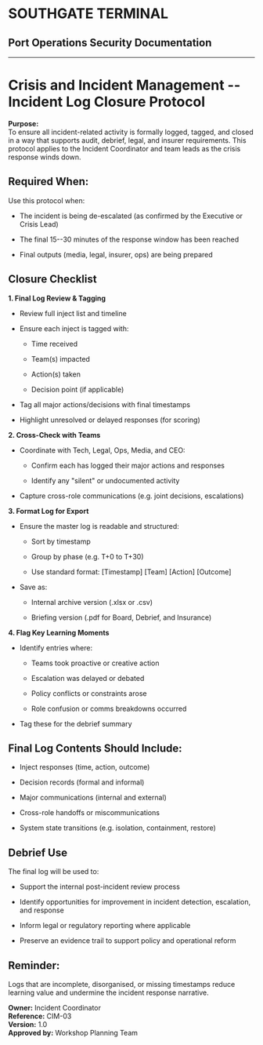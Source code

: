 # SOUTHGATE TERMINAL
## Port Operations Security Documentation
---

# Crisis and Incident Management -- Incident Log Closure Protocol

**Purpose:**\
To ensure all incident-related activity is formally logged, tagged, and
closed in a way that supports audit, debrief, legal, and insurer
requirements. This protocol applies to the Incident Coordinator and team
leads as the crisis response winds down.

## Required When:

Use this protocol when:

- The incident is being de-escalated (as confirmed by the Executive or
  Crisis Lead)

- The final 15--30 minutes of the response window has been reached

- Final outputs (media, legal, insurer, ops) are being prepared

## Closure Checklist

**1. Final Log Review & Tagging**

- Review full inject list and timeline

- Ensure each inject is tagged with:

  - Time received

  - Team(s) impacted

  - Action(s) taken

  - Decision point (if applicable)

- Tag all major actions/decisions with final timestamps

- Highlight unresolved or delayed responses (for scoring)

**2. Cross-Check with Teams**

- Coordinate with Tech, Legal, Ops, Media, and CEO:

  - Confirm each has logged their major actions and responses

  - Identify any "silent" or undocumented activity

- Capture cross-role communications (e.g. joint decisions, escalations)

**3. Format Log for Export**

- Ensure the master log is readable and structured:

  - Sort by timestamp

  - Group by phase (e.g. T+0 to T+30)

  - Use standard format: \[Timestamp\] \[Team\] \[Action\] \[Outcome\]

- Save as:

  - Internal archive version (.xlsx or .csv)

  - Briefing version (.pdf for Board, Debrief, and Insurance)

**4. Flag Key Learning Moments**

- Identify entries where:

  - Teams took proactive or creative action

  - Escalation was delayed or debated

  - Policy conflicts or constraints arose

  - Role confusion or comms breakdowns occurred

- Tag these for the debrief summary

## Final Log Contents Should Include:

- Inject responses (time, action, outcome)

- Decision records (formal and informal)

- Major communications (internal and external)

- Cross-role handoffs or miscommunications

- System state transitions (e.g. isolation, containment, restore)

## Debrief Use

The final log will be used to:

- Support the internal post-incident review process

- Identify opportunities for improvement in incident detection,
  escalation, and response

- Inform legal or regulatory reporting where applicable

- Preserve an evidence trail to support policy and operational reform

## Reminder:

Logs that are incomplete, disorganised, or missing timestamps reduce
learning value and undermine the incident response narrative.

**Owner:** Incident Coordinator\
**Reference:** CIM-03\
**Version:** 1.0\
**Approved by:** Workshop Planning Team
